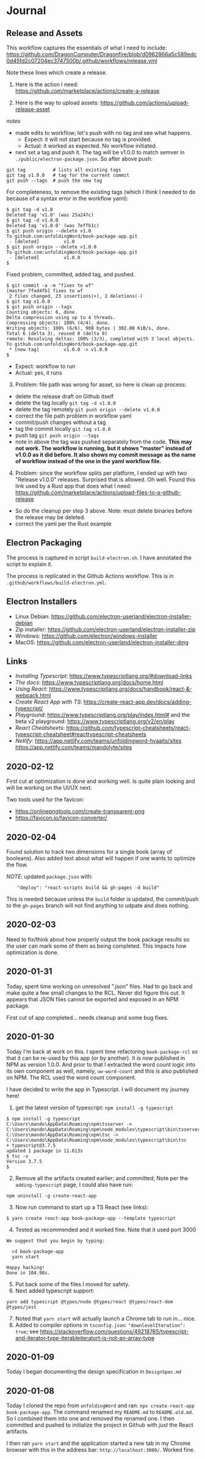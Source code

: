 # Journal

## Release and Assets

This workflow captures the essentials of what I need to include:
https://github.com/DragonComputer/Dragonfire/blob/d0962866a5c589edc0d45fd2c07204ec3747500b/.github/workflows/release.yml

Note these lines which create a release.

1. Here is the action I need: https://github.com/marketplace/actions/create-a-release

2. Here is the way to upload assets: https://github.com/actions/upload-release-asset

*notes*
- made edits to workflow; let's push with no tag and see what happens. 
  - Expect: it will not start because no tag is provided.
  - Actual: it worked as expected. No workflow initiated.
- next set a tag and push it. The tag will be v1.0.0 to match semver in `./public/electron-package.json`. So after above push:
```
git tag          # lists all existing tags
git tag v1.0.0   # tag for the current commit
git push --tags  # push the new tag
```
For completeness, to remove the existing tags (which I think I needed to do because of a syntax error in the workflow yaml):
```
$ git tag -d v1.0
Deleted tag 'v1.0' (was 25a247c)
$ git tag -d v1.0.0
Deleted tag 'v1.0.0' (was 7effb1c)
$ git push origin --delete v1.0
To github.com:unfoldingWord/book-package-app.git
 - [deleted]         v1.0
$ git push origin --delete v1.0.0
To github.com:unfoldingWord/book-package-app.git
 - [deleted]         v1.0.0
$
```
Fixed problem, committed, added tag, and pushed.
```
$ git commit -a -m "fixes to wf"
[master 7fad4fb] fixes to wf
 2 files changed, 23 insertions(+), 2 deletions(-)
$ git tag v1.0.0
$ git push origin --tags
Counting objects: 6, done.
Delta compression using up to 4 threads.
Compressing objects: 100% (4/4), done.  
Writing objects: 100% (6/6), 908 bytes | 302.00 KiB/s, done.
Total 6 (delta 3), reused 0 (delta 0)
remote: Resolving deltas: 100% (3/3), completed with 3 local objects.
To github.com:unfoldingWord/book-package-app.git
 * [new tag]         v1.0.0 -> v1.0.0
$ 
```
  - Expect: workflow to run
  - Actual: yes, it runs

3. Problem: file path was wrong for asset, so here is clean up process:
  - delete the release draft on Github itself
  - delete the tag locally `git tag -d v1.0.0`
  - delete the tag remotely `git push origin --delete v1.0.0`
  - correct the file path problem in workflow yaml
  - commit/push changes without a tag
  - tag the commit locally `git tag v1.0.0`
  - push tag `git push origin --tags`
  - note in above the tag was pushed separately from the code. **This may not work. The workflow is running, but it shows "master" instead of v1.0.0 as it did before. It also shows my commit message as the name of workflow instead of the one in the yaml workflow file.**

4. Problem: since the workflow splits per platform, I ended up with two "Release v1.0.0" releases. Surprised that is allowed. Oh well. Found this link used by a Rust app that does what I need:
https://github.com/marketplace/actions/upload-files-to-a-github-release
  - So do the cleanup per step 3 above. Note: must delete binaries before the release may be deleted.
  - correct the yaml per the Rust example
  





## Electron Packaging

The process is captured in script `build-electron.sh`. I have annotated the script to explain it.

The process is replicated in the Github Actions workflow. This is in `.github/workflows/build-electron.yml`.

## Electron Installers

- Linux Debian: https://github.com/electron-userland/electron-installer-debian
- Zip installer: https://github.com/electron-userland/electron-installer-zip
- Windows: https://github.com/electron/windows-installer
- MacOS: https://github.com/electron-userland/electron-installer-dmg



## Links

- *Installing Typescript*: https://www.typescriptlang.org/#download-links
- *The docs*: https://www.typescriptlang.org/docs/home.html
- *Using React*: https://www.typescriptlang.org/docs/handbook/react-&-webpack.html
- *Create React App with TS*: https://create-react-app.dev/docs/adding-typescript/
- *Playground*: https://www.typescriptlang.org/play/index.html#
and the beta v2 playground: https://www.typescriptlang.org/v2/en/play
- *React Cheatsheets*: https://github.com/typescript-cheatsheets/react-typescript-cheatsheet#reacttypescript-cheatsheets
- *Netlify*: https://app.netlify.com/teams/unfoldingword-hvaaits/sites https://app.netlify.com/teams/mandolyte/sites

## 2020-02-12

First cut at optimization is done and working well. Is quite plain looking and will be working on the UI/UX next.

Two tools used for the favicon:
- https://onlinepngtools.com/create-transparent-png
- https://favicon.io/favicon-converter/

## 2020-02-04

Found solution to track two dimensions for a single book (array of booleans). Also added text about what will happen if one wants to optimize the flow.

*NOTE*: updated `package.json` with:
```
    "deploy": "react-scripts build && gh-pages -d build"
```
This is needed because unless the `build` folder is updated, the commit/push to the `gh-pages` branch will not find anything to udpate and does nothing.

## 2020-02-03

Need to fix/think about how properly output the book package results so the user can mark some of them as being completed. This impacts how optimization is done.

## 2020-01-31

Today, spent time working on unresolved ".json" files. Had to go back and make quite a few small changes to the RCL. Never did figure this out. It appears that JSON files cannot be exported and exposed in an NPM package.

First cut of app completed... needs cleanup and some bug fixes.


## 2020-01-30

Today I'm back at work on this. I spent time refactoring `book-package-rcl` so that it can be re-used by this app (or by another). It is now published in NPM as version 1.0.0. And prior to that I extracted the word count logic into its own component as well, namely, `uw-word-count` and this is also published on NPM. The RCL used the word count component.

I have decided to write the app in Typescript. I will document my journey here!

1. get the latest version of typescript: `npm install -g typescript`
```
$ npm install -g typescript
C:\Users\mando\AppData\Roaming\npm\tsserver -> C:\Users\mando\AppData\Roaming\npm\node_modules\typescript\bin\tsserver
C:\Users\mando\AppData\Roaming\npm\tsc -> C:\Users\mando\AppData\Roaming\npm\node_modules\typescript\bin\tsc
+ typescript@3.7.5
updated 1 package in 11.613s
$ tsc -v
Version 3.7.5
$
```
2. Remove all the artifacts created earlier; and committed; Note per the `adding-typescript` page, I could also have run: 
```
npm uninstall -g create-react-app
```
3. Now run command to start up a TS React (see links):
```
$ yarn create react-app book-package-app --template typescript
```
4. Tested as recommended and it worked fine. Note that it used port 3000
```
We suggest that you begin by typing:

  cd book-package-app
  yarn start

Happy hacking!
Done in 104.98s.
```
5. Put back some of the files I moved for safety.
6. Next added typescript support:
```
yarn add typescript @types/node @types/react @types/react-dom @types/jest
```
7. Noted that `yarn start` will actually launch a Chrome tab to run in... nice.
8. Added to compiler options in `tsconfig.json`: `"downlevelIteration": true`; see https://stackoverflow.com/questions/49218765/typescript-and-iterator-type-iterableiteratort-is-not-an-array-type



## 2020-01-09

Today I began documenting the design specification in `DesignSpec.md`

## 2020-01-08

Today I cloned the repo from `unfoldingWord` and ran:
`npx create-react-app book-package-app`. 
The command renamed my `README.md` to `README.old.md`. So I combined them into one and removed the renamed one. I then committed and pushed to initialize the project in Github with *just* the React artifacts.

I then ran `yarn start` and the application started a new tab in my Chrome browser with this in the address bar: `http://localhost:3000/`. Worked fine.


